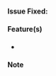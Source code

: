 <!-- Please kindly note that pull requests are strictly for the dev branch except you are the repo moderator -->

<!-- if you pr fixes an issue put the issue number in front e.g Fix Issue: #100, -->
<!-- Put nil if not applicable. -->

#### Issue Fixed:

<!-- What changes are featured in your pull request? e.g add func to create a file -->

#### Feature(s)

-

<!-- Do you have any special note to your reviewers? (remove if not applicable) -->

#### Note
